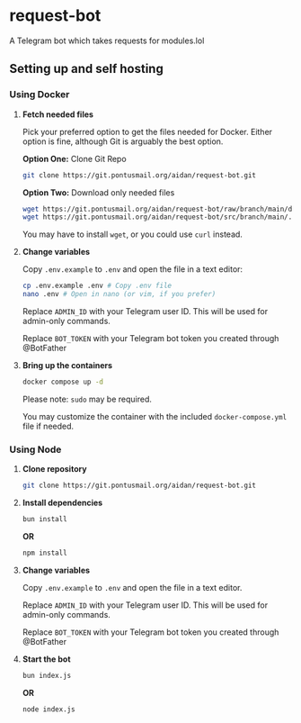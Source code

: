 # request-bot

A Telegram bot which takes requests for modules.lol

## Setting up and self hosting

### Using Docker

1. **Fetch needed files**

   Pick your preferred option to get the files needed for Docker. Either option is fine, although Git is arguably the best option.

   **Option One:** Clone Git Repo

   ```bash
   git clone https://git.pontusmail.org/aidan/request-bot.git
   ```

   **Option Two:** Download only needed files

   ```bash
   wget https://git.pontusmail.org/aidan/request-bot/raw/branch/main/docker-compose.yml
   wget https://git.pontusmail.org/aidan/request-bot/src/branch/main/.env.example
   ```

   You may have to install `wget`, or you could use `curl` instead.

2. **Change variables**

   Copy `.env.example` to `.env` and open the file in a text editor:

   ```bash
   cp .env.example .env # Copy .env file
   nano .env # Open in nano (or vim, if you prefer)
   ```

   Replace `ADMIN_ID` with your Telegram user ID. This will be used for admin-only commands.

   Replace `BOT_TOKEN` with your Telegram bot token you created through @BotFather

3. **Bring up the containers**

   ```bash
   docker compose up -d
   ```

   Please note: `sudo` may be required.

   You may customize the container with the included `docker-compose.yml` file if needed.

### Using Node

1. **Clone repository**

   ```bash
   git clone https://git.pontusmail.org/aidan/request-bot.git
   ```

2. **Install dependencies**

   ```bash
   bun install
   ```

   **OR**

   ```bash
   npm install
   ```

3. **Change variables**

   Copy `.env.example` to `.env` and open the file in a text editor.

   Replace `ADMIN_ID` with your Telegram user ID. This will be used for admin-only commands.

   Replace `BOT_TOKEN` with your Telegram bot token you created through @BotFather

4. **Start the bot**

   ```bash
   bun index.js
   ```

   **OR**

   ```bash
   node index.js
   ```
